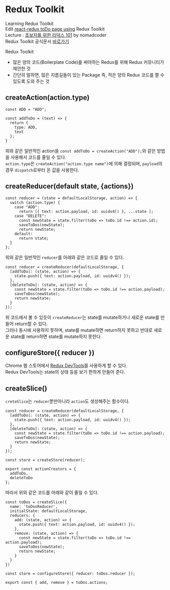 # Redux Toolkit  
  
Learning Redux Toolkit  
Edit [react-redux toDo page using](https://github.com/LEEBONGHAK/react-redux) Redux Toolkit  
Lecture : [초보자를 위한 리덕스 101](https://nomadcoders.co/redux-for-beginners) by nomadcoder  
Redux Toolkit 공식문서 [바로가기](https://redux-toolkit.js.org/introduction/getting-started)
  
Redux Toolkit
 - 많은 양의 코드(Boilerplate Code)를 써야하는 Redux를 위해 Redux 커뮤니티가 제안한 것
 - 간단히 말하면, 많은 지름길들이 있는 Package 즉, 적은 양의 Redux 코드를 짤 수 있도록 도와 주는 것
  
## createAction(action.type)  
  
```
const ADD = "ADD";

const addToDo = (text) => {
  return {
    type: ADD,
    text
  };
}
```
  
위와 같은 일반적인 action을 `const addToDo = createAction("ADD");`와 같은 방법을 사용해서 코드를 줄일 수 있다.  
`action.type`은 `createAction("action.type name")`에 의해 결정되며, `payload`의 경우 `dispatch`로부터 온 값을 사용한다.  
  
## createReducer(default state, {actions})  
  
```
const reducer = (state = defaultLocalStorage, action) => {
  switch (action.type) {
    case "ADD":
      return [{ text: action.payload, id: uuidv4() }, ...state ];
    case "DELETE":
      const newState = state.filter(toDo => toDo.id !== action.id);
      saveToDos(newState);
      return newState;
    default:
      return state;
  }
};
```
  
위와 같은 일반적인 `reducer`를 아래와 같은 코드로 줄일 수 있다.  
```
const reducer = createReducer(defaultLocalStorage, {
  [addToDo]: (state, action) => {
    state.push({ text: action.payload, id: uuidv4() });
  },
  [deleteToDo]: (state, action) => {
    const newState = state.filter(toDo => toDo.id !== action.payload);
    saveToDos(newState);
    return newState;
  }
});
```  
  
위 코드에서 볼 수 있듯이 `createReducer`는 state를 mutate하거나 새로운 state를 만들어 return할 수 있다.  
그러나 동시에 사용하지 못하며, state를 mutate하면 return하지 못하고 반대로 새로운 state를 return하면 state를 mutate하지 못한다.  
  
## configureStore({ reducer })  
  
Chrome 웹 스토어에서 [Redux DevTools](https://chrome.google.com/webstore/detail/redux-devtools/lmhkpmbekcpmknklioeibfkpmmfibljd?hl=ko&)를 사용하게 할 수 있다.  
Redux DevTools는 state의 상태 등을 보기 편하게 만들어 준다.  
  
## createSlice()
  
`creteSlice`는 `reducer`뿐만아니라 `action`도 생성해주는 함수이다.
  
```
const reducer = createReducer(defaultLocalStorage, {
  [addToDo]: (state, action) => {
    state.push({ text: action.payload, id: uuidv4() });
  },
  [deleteToDo]: (state, action) => {
    const newState = state.filter(toDo => toDo.id !== action.payload);
    saveToDos(newState);
    return newState;
  }
});

const store = createStore(reducer);

export const actionCreators = {
  addToDo,
  deleteToDo
};
```  
  
따라서 위와 같은 코드를 아래와 같이 줄일 수 있다.  
  
```
const toDos = createSlice({
  name: 'toDosReducer',
  initialState: defaultLocalStorage,
  reducers: {
    add: (state, action) => {
      state.push({ text: action.payload, id: uuidv4() });
    },
    remove: (state, action) => {
      const newState = state.filter(toDo => toDo.id !== action.payload);
      saveToDos(newState);
      return newState;
    }
  }
})

const store = configureStore({ reducer: toDos.reducer });

export const { add, remove } = toDos.actions;
```  